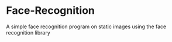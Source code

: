 # Face-Recognition 

A simple face recognition program on static images using the face recognition library